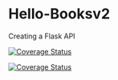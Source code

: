 # Hello-Booksv2
Creating a Flask API

[![Coverage Status](https://coveralls.io/repos/github/simiyu1/Hello-Booksv2/badge.svg?branch=master)](https://coveralls.io/github/simiyu1/Hello-Booksv2?branch=master)















[![Coverage Status](https://coveralls.io/repos/github/simiyu1/Hello-Booksv2/badge.svg?branch=master)](https://coveralls.io/github/simiyu1/Hello-Booksv2?branch=master)
